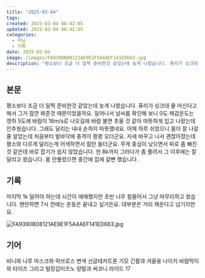 ```yaml
---
title: "2025-03-04"
tags:
created: 2025-03-04 08:42:05
updated: 2025-03-04 08:42:05
categories:
  - 러닝
  - 기록
date: 2025-03-04
image: /images/FA9390B08121AE9E1F5A4AEF141ED663.jpg
description: "평소보다 조금 더 일찍 준비한것 같았는데 늦게 나왔습니다. 퓨리가 싱크대 물 마신다고 해서 그거 잠깐 봐준것 때문이었을까요. 일어나서 날씨를 확인해 보니 0도 체감온도는 영하 5도에 바람이 16m/s로 나오길래 바람 불면 추울 것 같아 따뜻하게 입고 나왔는데 안추웠습니다. 그래도 달리는"
---
```


## 본문

평소보다 조금 더 일찍 준비한것 같았는데 늦게 나왔습니다. 퓨리가 싱크대 물 마신다고 해서 그거 잠깐 봐준것 때문이었을까요.
일어나서 날씨를 확인해 보니 0도 체감온도는 영하 5도에 바람이 16m/s로 나오길래 바람 불면 추울 것 같아 따뜻하게 입고 나왔는데 안추웠습니다. 그래도 달리는 내내 손까지 따뜻했네요.
어제 하루 쉬었으니 몸이 잘 나갈 줄 알았는데 처음부터 발바닥에 충격이 쾅쾅 오더군요. 자세 바꾸고 나서 괜찮아졌는데 평소와 다르게 달리는게 어색하면서 힘만 들더군요. 무게 중심이 낮으면서 뒤로 좀 빠진 것 같은데 바로 잡기가 쉽지 않았습니다. 한 8k까지 그러다가 좀 풀려서 그 이후에는 잘 달리고 왔습니다. 몸 안풀렸으면 중간에 집에 갈뻔 했습니다.

## 기록

마지막 1k 달려야 하는데 시간이 애매했지만 초반 너무 힘들어서 그냥 마무리하고 왔습니다. 왠만하면 7시 전에는 운동은 끝내고 싶거든요. 대부분은 거리 채운다고 넘기지만요. 

 
 ![FA9390B08121AE9E1F5A4AEF141ED663.jpg](/images/FA9390B08121AE9E1F5A4AEF141ED663.jpg)
 
 

## 기어

비니와 나루 마스크와 락브로스 변색 선글테카트론 기모 긴팔과 겨울용 나이키 바람막이와 타이즈 그리고 털장갑미즈노 양말과 써코니 라이드 17
